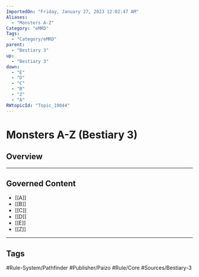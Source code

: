 ```yaml
---
ImportedOn: "Friday, January 27, 2023 12:02:47 AM"
Aliases:
  - "Monsters A-Z"
Category: "eMRD"
Tags:
  - "Category/eMRD"
parent:
  - "Bestiary 3"
up:
  - "Bestiary 3"
down:
  - "E"
  - "D"
  - "C"
  - "B"
  - "Z"
  - "A"
RWtopicId: "Topic_19044"
---
```

# Monsters A-Z (Bestiary 3)
## Overview
---
## Governed Content
- [[A]]
- [[B]]
- [[C]]
- [[D]]
- [[E]]
- [[Z]]


---
## Tags
#Rule-System/Pathfinder #Publisher/Paizo #Rule/Core #Sources/Bestiary-3

